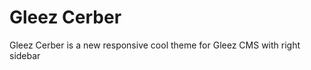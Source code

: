 Gleez Cerber
============

Gleez Cerber is a new responsive cool theme for Gleez CMS with right sidebar
